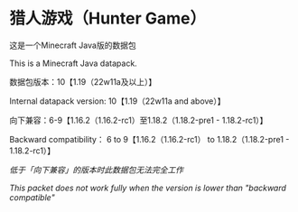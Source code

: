 # 猎人游戏（Hunter Game）

这是一个Minecraft Java版的数据包

This is a Minecraft Java datapack.


数据包版本：10【1.19（22w11a及以上）】

Internal datapack version: 10【1.19（22w11a and above）】


向下兼容：6-9【1.16.2（1.16.2-rc1）至1.18.2（1.18.2-pre1 - 1.18.2-rc1）】

Backward compatibility： 6 to 9【1.16.2（1.16.2-rc1） to 1.18.2（1.18.2-pre1 - 1.18.2-rc1）】


*低于「向下兼容」的版本时此数据包无法完全工作*

*This packet does not work fully when the version is lower than "backward compatible"*
